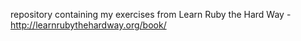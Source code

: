 repository containing my exercises from Learn Ruby the Hard Way - http://learnrubythehardway.org/book/ 